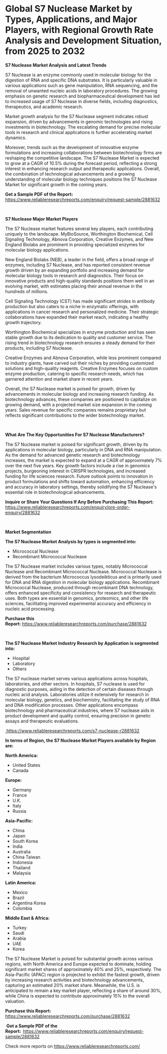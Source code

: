 <p><h1>Global S7 Nuclease Market by Types, Applications, and Major Players, with Regional Growth Rate Analysis and Development Situation, from 2025 to 2032</h1></p><p><strong>S7 Nuclease Market Analysis and Latest Trends</strong></p>
<p><p>S7 Nuclease is an enzyme commonly used in molecular biology for the digestion of RNA and specific DNA substrates. It is particularly valuable in various applications such as gene manipulation, RNA sequencing, and the removal of unwanted nucleic acids in laboratory procedures. The growing emphasis on genetic research and biopharmaceutical development has led to increased usage of S7 Nuclease in diverse fields, including diagnostics, therapeutics, and academic research. </p><p>Market growth analysis for the S7 Nuclease segment indicates robust expansion, driven by advancements in genomic technologies and rising investments in biotechnology. The escalating demand for precise molecular tools in research and clinical applications is further accelerating market dynamics. </p><p>Moreover, trends such as the development of innovative enzyme formulations and increasing collaborations between biotechnology firms are reshaping the competitive landscape. The S7 Nuclease Market is expected to grow at a CAGR of 10.5% during the forecast period, reflecting a strong interest in enhancing research output and therapeutic applications. Overall, the combination of technological advancements and a growing understanding of molecular biology techniques positions the S7 Nuclease Market for significant growth in the coming years.</p></p>
<p><strong>Get a Sample PDF of the Report:&nbsp;</strong> <a href="https://www.reliableresearchreports.com/enquiry/request-sample/2881632?utm_campaign=3319&utm_medium=2&utm_source=Github&utm_content=ia&utm_term=12032025&utm_id=s7-nuclease">https://www.reliableresearchreports.com/enquiry/request-sample/2881632</a></p>
<p>&nbsp;</p>
<p><strong>S7 Nuclease Major Market Players</strong></p>
<p><p>The S7 Nuclease market features several key players, each contributing uniquely to the landscape. MyBioSource, Worthington Biochemical, Cell Signaling Technology, Abnova Corporation, Creative Enzymes, and New England Biolabs are prominent in providing specialized enzymes for molecular biology applications.</p><p>New England Biolabs (NEB), a leader in the field, offers a broad range of enzymes, including S7 Nuclease, and has reported consistent revenue growth driven by an expanding portfolio and increasing demand for molecular biology tools in research and diagnostics. Their focus on innovative products and high-quality standards positions them well in an evolving market, with estimates placing their annual revenue in the hundreds of millions.</p><p>Cell Signaling Technology (CST) has made significant strides in antibody production but also caters to a niche in enzymatic offerings, with applications in cancer research and personalized medicine. Their strategic collaborations have expanded their market reach, indicating a healthy growth trajectory.</p><p>Worthington Biochemical specializes in enzyme production and has seen stable growth due to its dedication to quality and customer service. The rising trend in biotechnology research ensures a steady demand for their products, including S7 Nuclease.</p><p>Creative Enzymes and Abnova Corporation, while less prominent compared to industry giants, have carved out their niches by providing customized solutions and high-quality reagents. Creative Enzymes focuses on custom enzyme production, catering to specific research needs, which has garnered attention and market share in recent years.</p><p>Overall, the S7 Nuclease market is poised for growth, driven by advancements in molecular biology and increasing research funding. As biotechnology advances, these companies are positioned to capitalize on growing demand, with a projected market size expansion in the coming years. Sales revenue for specific companies remains proprietary but reflects significant contributions to the wider biotechnology market.</p></p>
<p>&nbsp;</p>
<p><strong>What Are The Key Opportunities For S7 Nuclease Manufacturers?</strong></p>
<p><p>The S7 Nuclease market is poised for significant growth, driven by its applications in molecular biology, particularly in DNA and RNA manipulation. As the demand for advanced genetic research and biotechnology increases, the market is expected to expand at a CAGR of approximately 7% over the next five years. Key growth factors include a rise in genomics projects, burgeoning interest in CRISPR technologies, and increased funding for life sciences research. Future outlook points to innovation in product formulations and shifts toward automation, enhancing efficiency and accuracy in laboratory settings, thereby solidifying the S7 Nuclease's essential role in biotechnological advancements.</p></p>
<p><strong>Inquire or Share Your Questions If Any Before Purchasing This Report:</strong> <a href="https://www.reliableresearchreports.com/enquiry/pre-order-enquiry/2881632?utm_campaign=3319&utm_medium=2&utm_source=Github&utm_content=ia&utm_term=12032025&utm_id=s7-nuclease">https://www.reliableresearchreports.com/enquiry/pre-order-enquiry/2881632</a></p>
<p>&nbsp;</p>
<p><strong>Market Segmentation</strong></p>
<p><strong>The S7 Nuclease Market Analysis by types is segmented into:</strong></p>
<p><ul><li>Micrococcal Nuclease</li><li>Recombinant Micrococcal Nuclease</li></ul></p>
<p><p>The S7 Nuclease market includes various types, notably Micrococcal Nuclease and Recombinant Micrococcal Nuclease. Micrococcal Nuclease is derived from the bacterium Micrococcus lysodeikticus and is primarily used for DNA and RNA digestion in molecular biology applications. Recombinant Micrococcal Nuclease, produced through recombinant DNA technology, offers enhanced specificity and consistency for research and therapeutic uses. Both types are essential in genomics, proteomics, and other life sciences, facilitating improved experimental accuracy and efficiency in nucleic acid processing.</p></p>
<p><strong>Purchase this Report:&nbsp;</strong><a href="https://www.reliableresearchreports.com/purchase/2881632?utm_campaign=3319&utm_medium=2&utm_source=Github&utm_content=ia&utm_term=12032025&utm_id=s7-nuclease">https://www.reliableresearchreports.com/purchase/2881632</a></p>
<p>&nbsp;</p>
<p><strong>The S7 Nuclease Market Industry Research by Application is segmented into:</strong></p>
<p><ul><li>Hospital</li><li>Laboratory</li><li>Others</li></ul></p>
<p><p>The S7 nuclease market serves various applications across hospitals, laboratories, and other sectors. In hospitals, S7 nuclease is used for diagnostic purposes, aiding in the detection of certain diseases through nucleic acid analysis. Laboratories utilize it extensively for research in molecular biology, genetics, and biochemistry, facilitating the study of RNA and DNA modification processes. Other applications encompass biotechnology and pharmaceutical industries, where S7 nuclease aids in product development and quality control, ensuring precision in genetic assays and therapeutic evaluations.</p></p>
<p><a href="https://www.reliableresearchreports.com/s7-nuclease-r2881632?utm_campaign=3319&utm_medium=2&utm_source=Github&utm_content=ia&utm_term=12032025&utm_id=s7-nuclease">&nbsp;https://www.reliableresearchreports.com/s7-nuclease-r2881632</a></p>
<p><strong>In terms of Region, the S7 Nuclease Market Players available by Region are:</strong></p>
<p>
    <p> <strong> North America: </strong>
        <ul>
            <li>United States</li>
            <li>Canada</li>
        </ul>
        </p> 
    <p> <strong> Europe: </strong>
        <ul>
            <li>Germany</li>
            <li>France</li>
            <li>U.K.</li>
            <li>Italy</li>
            <li>Russia</li>
        </ul>
        </p> 
    <p> <strong> Asia-Pacific: </strong>
        <ul>
            <li>China</li>
            <li>Japan</li>
            <li>South Korea</li>
            <li>India</li>
            <li>Australia</li>
            <li>China Taiwan</li>
            <li>Indonesia</li>
            <li>Thailand</li>
            <li>Malaysia</li>
        </ul>
        </p> 
    <p> <strong> Latin America: </strong>
        <ul>
            <li>Mexico</li>
            <li>Brazil</li>
            <li>Argentina Korea</li>
            <li>Colombia</li>
        </ul>
        </p> 
    <p> <strong> Middle East & Africa: </strong>
        <ul>
            <li>Turkey</li>
            <li>Saudi</li>
            <li>Arabia</li>
            <li>UAE</li>
            <li>Korea</li>
        </ul>
    </p>
    </p>
<p><p>The S7 Nuclease Market is poised for substantial growth across various regions, with North America and Europe expected to dominate, holding significant market shares of approximately 40% and 25%, respectively. The Asia-Pacific (APAC) region is projected to exhibit the fastest growth, driven by increasing research activities and biotechnology advancements, capturing an estimated 20% market share. Meanwhile, the U.S. is anticipated to remain a key market player, reflecting a share of around 30%, while China is expected to contribute approximately 15% to the overall valuation.</p></p>
<p><strong>Purchase this Report: </strong><a href="https://www.reliableresearchreports.com/purchase/2881632?utm_campaign=3319&utm_medium=2&utm_source=Github&utm_content=ia&utm_term=12032025&utm_id=s7-nuclease">https://www.reliableresearchreports.com/purchase/2881632</a></p>
<p>&nbsp;<strong>Get a Sample PDF of the Report:&nbsp;&nbsp;</strong><a href="https://www.reliableresearchreports.com/enquiry/request-sample/2881632?utm_campaign=3319&utm_medium=2&utm_source=Github&utm_content=ia&utm_term=12032025&utm_id=s7-nuclease">https://www.reliableresearchreports.com/enquiry/request-sample/2881632</a></p>
<p><strong></strong></p>
<p>Check more reports on <a href="https://www.reliableresearchreports.com/?utm_campaign=3319&utm_medium=2&utm_source=Github&utm_content=ia&utm_term=12032025&utm_id=s7-nuclease">https://www.reliableresearchreports.com/</a></p>